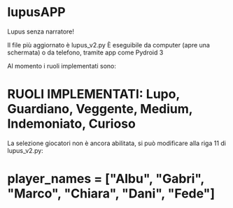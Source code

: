 # lupusAPP
Lupus senza narratore!

Il file più aggiornato è lupus_v2.py
È eseguibile da computer (apre una schermata) o da telefono, tramite app come Pydroid 3

Al momento i ruoli implementati sono:
# RUOLI IMPLEMENTATI: Lupo, Guardiano, Veggente, Medium, Indemoniato, Curioso

La selezione giocatori non è ancora abilitata, si può modificare alla riga 11 di lupus_v2.py:
# player_names = ["Albu", "Gabri", "Marco", "Chiara", "Dani", "Fede"]
